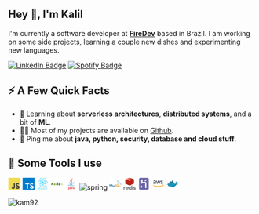 <h2>Hey 👋, I'm Kalil</h2>
<p>I'm currently a software developer at <strong><a href="https://firedev.com.br/">FireDev</a></strong> based in Brazil. I am working on some side projects, learning a couple new dishes and experimenting new languages.</p>
<p> <a href="https://www.linkedin.com/in/kalil-el-ammar-camera-a083b51ba/"><img src="https://img.shields.io/badge/-@kalil-0077B5?style=flat-square&amp;labelColor=0077B5&amp;logo=LinkedIn&amp;link=https://www.linkedin.com/in/kalil-el-ammar-camera-a083b51ba/" alt="LinkedIn Badge"></a>  <a href="https://open.spotify.com/user/kalil92?si=c6e2fc57482f4fd1"><img src="https://img.shields.io/badge/-@kalil92-1ED760?style=flat-square&amp;labelColor=fff&amp;logo=Spotify&amp;link=https://open.spotify.com/user/kalil92?si=c6e2fc57482f4fd1" alt="Spotify Badge"></a></p>


<h2>⚡️ A Few Quick Facts</h2>
<ul>
<li>🧐 Learning about <strong>serverless architectures</strong>, <strong>distributed systems</strong>, and a bit of <strong>ML</strong>.</li>
<li>👨‍💻 Most of my projects are available on <a href="https://github.com/kam92">Github</a>.</li>
<li>💬 Ping me about <strong>java, python, security, database and cloud stuff</strong>.</li>
</ul>

<h2>🚀 Some Tools I use</h2>
<p align="left">

<img src="https://raw.githubusercontent.com/devicons/devicon/master/icons/javascript/javascript-original.svg" alt="javascript" width="25" height="25" />
<img src="https://raw.githubusercontent.com/devicons/devicon/master/icons/typescript/typescript-original.svg" alt="typescript" width="25" height="25" />
<img src="https://raw.githubusercontent.com/devicons/devicon/master/icons/react/react-original-wordmark.svg" alt="react" width="25" height="25" />
<img src="https://raw.githubusercontent.com/devicons/devicon/master/icons/nodejs/nodejs-original-wordmark.svg" alt="nodejs" width="25" height="25" />
<img src="https://raw.githubusercontent.com/devicons/devicon/master/icons/java/java-original-wordmark.svg" alt="java" width="25" height="25" />
<img src="https://www.vectorlogo.zone/logos/springio/springio-icon.svg" alt="spring" width="25" height="25" />
<img src="https://raw.githubusercontent.com/devicons/devicon/master/icons/mysql/mysql-original-wordmark.svg" alt="mysql" width="25" height="25" />
<img src="https://raw.githubusercontent.com/devicons/devicon/master/icons/redis/redis-original-wordmark.svg" alt="redis" width="25" height="25" />
<img src="https://raw.githubusercontent.com/devicons/devicon/master/icons/heroku/heroku-plain.svg" alt="heroku" width="25" height="25" />
<img src="https://raw.githubusercontent.com/github/explore/80688e429a7d4ef2fca1e82350fe8e3517d3494d/topics/aws/aws.png" alt="aws" width="25" height="25" />
<img src="https://raw.githubusercontent.com/devicons/devicon/master/icons/docker/docker-original.svg" alt="Docker" width="25" height="25" />

</p>
<img src="https://github-readme-stats.vercel.app/api?username=kam92&show_icons=true&count_private=true&hide=stars&theme=dark&include_all_commits=true" alt="kam92" />
